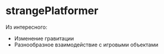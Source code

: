 # strangePlatformer
Из интересного:
  - Изменение гравитации
  - Разнообразное взаимодействие с игровыми объектами
